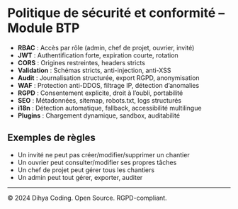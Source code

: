 # Politique de sécurité et conformité – Module BTP

- **RBAC** : Accès par rôle (admin, chef de projet, ouvrier, invité)
- **JWT** : Authentification forte, expiration courte, rotation
- **CORS** : Origines restreintes, headers stricts
- **Validation** : Schémas stricts, anti-injection, anti-XSS
- **Audit** : Journalisation structurée, export RGPD, anonymisation
- **WAF** : Protection anti-DDOS, filtrage IP, détection d’anomalies
- **RGPD** : Consentement explicite, droit à l’oubli, portabilité
- **SEO** : Métadonnées, sitemap, robots.txt, logs structurés
- **i18n** : Détection automatique, fallback, accessibilité multilingue
- **Plugins** : Chargement dynamique, sandbox, auditabilité

## Exemples de règles
- Un invité ne peut pas créer/modifier/supprimer un chantier
- Un ouvrier peut consulter/modifier ses propres tâches
- Un chef de projet peut gérer tous les chantiers
- Un admin peut tout gérer, exporter, auditer

---
© 2024 Dihya Coding. Open Source. RGPD-compliant.
